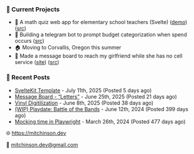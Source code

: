 ### 📌 Current Projects
- 📝 A math quiz web app for elementary school teachers (Svelte) ([demo](https://quiz-staging.mitchinson.dev/)) ([src](https://github.com/bmitchinson/budget-entry))
- 💸 Building a telegram bot to prompt budget categorization when spend occurs ([src](https://github.com/bmitchinson/sms-accountant))
- 🏠 Moving to Corvallis, Oregon this summer
- 💌 Made a message board to reach my girlfriend while she has no cell service ([site](https://letters.mitchinson.dev/)) ([src](https://github.com/bmitchinson/letters))

### 📝 Recent Posts

- [SvelteKit Template](https://blog.mitchinson.dev/sveltekit-template) - July 11th, 2025 (Posted 5 days ago)
- [Message Board - “Letters”](https://blog.mitchinson.dev/letters) - June 25th, 2025 (Posted 21 days ago)
- [Vinyl Digitilization](https://blog.mitchinson.dev/vinyl) - June 8th, 2025 (Posted 38 days ago)
- [(WIP) Playdate: Battle of the Bands](https://blog.mitchinson.dev/playdate-dev-one) - June 12th, 2024 (Posted 399 days ago)
- [Mocking time in Playwright](https://blog.mitchinson.dev/playwright-mock-time) - March 26th, 2024 (Posted 477 days ago)

🌐 https://mitchinson.dev

💌 mitchinson.dev@gmail.com